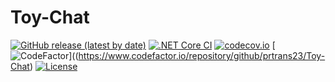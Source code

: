 # Toy-Chat

[![GitHub release (latest by date)](https://img.shields.io/github/v/release/nogic1008/dotnet-ci-example)](https://github.com/prtrans23/Toy-Chat/releases)
[![.NET Core CI](https://github.com/prtrans23/Toy-Chat/actions/workflows/dotnet.yml/badge.svg)](https://github.com/prtrans23/Toy-Chat/actions/workflows/dotnet.yml)
[![codecov.io](https://codecov.io/github/prtrans23/Toy-Chat/coverage.svg?branch=master)](https://codecov.io/github/prtrans23/Toy-Chat?branch=master)
[![CodeFactor](https://www.codefactor.io/repository/prtrans23/Toy-Chat/dotnet-ci-example/badge)]((https://www.codefactor.io/repository/github/prtrans23/Toy-Chat)
[![License](https://img.shields.io/github/license/prtrans23/Toy-Chat)](LICENSE)
